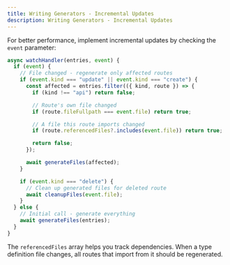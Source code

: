 ```yaml
---
title: Writing Generators - Incremental Updates
description: Writing Generators - Incremental Updates
---
```


For better performance, implement incremental updates
by checking the `event` parameter:

```ts
async watchHandler(entries, event) {
  if (event) {
    // File changed - regenerate only affected routes
    if (event.kind === "update" || event.kind === "create") {
      const affected = entries.filter(({ kind, route }) => {
        if (kind !== "api") return false;

        // Route's own file changed
        if (route.fileFullpath === event.file) return true;

        // A file this route imports changed
        if (route.referencedFiles?.includes(event.file)) return true;

        return false;
      });

      await generateFiles(affected);
    }

    if (event.kind === "delete") {
      // Clean up generated files for deleted route
      await cleanupFiles(event.file);
    }
  } else {
    // Initial call - generate everything
    await generateFiles(entries);
  }
}
```

The `referencedFiles` array helps you track dependencies.
When a type definition file changes, all routes that import from it
should be regenerated.

